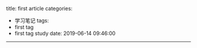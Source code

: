 title: first article
categories:
  - 学习笔记
tags:
  - first tag
  - first tag study
date: 2019-06-14 09:46:00
---
